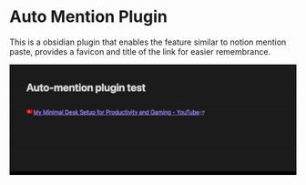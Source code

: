 # Auto Mention Plugin 

This is a obsidian plugin that enables the feature similar to notion mention paste, provides a favicon and title of the link for easier remembrance.

![](res/automention.gif) 